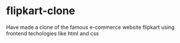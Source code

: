 # flipkart-clone
Have made a clone of the famous e-commerce website flipkart using frontend techologies like html and css
